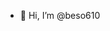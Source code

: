 - 👋 Hi, I’m @beso610


<!---
beso610/beso610 is a ✨ special ✨ repository because its `README.md` (this file) appears on your GitHub profile.
You can click the Preview link to take a look at your changes.
--->
